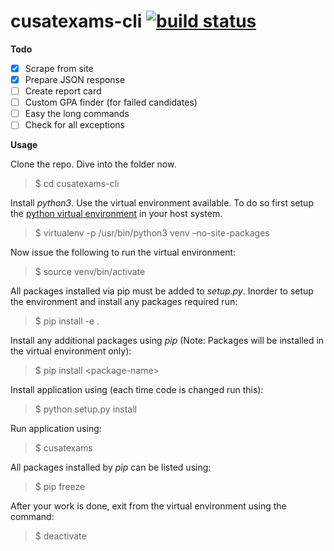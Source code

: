 **cusatexams-cli**  [![build status](https://gitlab.com/doylefermi/cusatexams-cli/badges/devel/build.svg)](https://gitlab.com/doylefermi/cusatexams-cli/commits/master)
==============

**Todo**

- [x] Scrape from site
- [x] Prepare JSON response
- [ ] Create report card
- [ ] Custom GPA finder (for failed candidates)
- [ ] Easy the long commands
- [ ] Check for all exceptions

**Usage**

Clone the repo. Dive into the folder now.

> $ cd cusatexams-cli

Install *python3*. Use the virtual environment available. To do so first setup the [python virtual environment] in your host system.

> $ virtualenv -p /usr/bin/python3 venv –no-site-packages

Now issue the following to run the virtual environment:

> $ source venv/bin/activate

All packages installed via pip must be added to *setup.py*. Inorder to setup the environment and install any packages required run:

> $ pip install -e .

Install any additional packages using *pip* (Note: Packages will be installed in the virtual environment only):

> $ pip install &lt;package-name&gt;

Install application using (each time code is changed run this):

> $ python setup.py install

Run application using:

> $ cusatexams

All packages installed by *pip* can be listed using:

> $ pip freeze

After your work is done, exit from the virtual environment using the command:

> $ deactivate

  [python virtual environment]: http://docs.python-guide.org/en/latest/dev/virtualenvs/